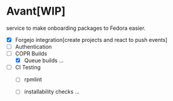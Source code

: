 # Avant[WIP]

service to make onboarding packages to Fedora easier.

- [x] Forgejo integration[create projects and react to push events]
- [ ] Authentication
- [ ] COPR Builds
    - [x] Queue builds
    ...
- [ ] CI Testing
    - [ ] rpmlint
    - [ ] installability checks
    ...

